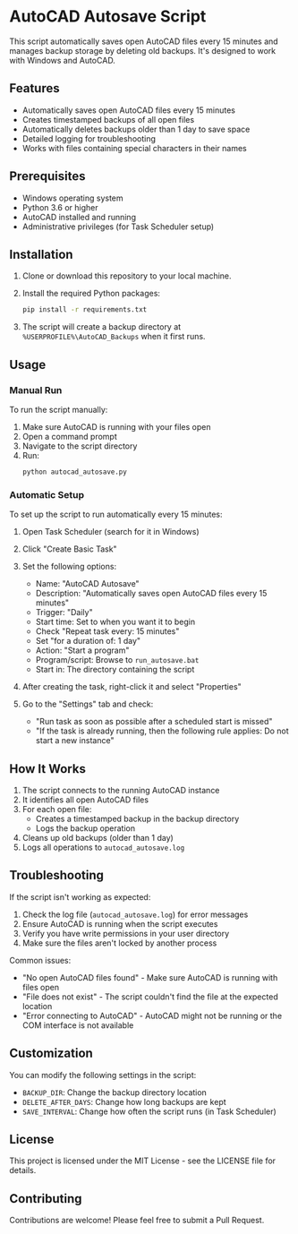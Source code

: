 # AutoCAD Autosave Script

This script automatically saves open AutoCAD files every 15 minutes and manages backup storage by deleting old backups. It's designed to work with Windows and AutoCAD.

## Features

- Automatically saves open AutoCAD files every 15 minutes
- Creates timestamped backups of all open files
- Automatically deletes backups older than 1 day to save space
- Detailed logging for troubleshooting
- Works with files containing special characters in their names

## Prerequisites

- Windows operating system
- Python 3.6 or higher
- AutoCAD installed and running
- Administrative privileges (for Task Scheduler setup)

## Installation

1. Clone or download this repository to your local machine.

2. Install the required Python packages:
   ```bash
   pip install -r requirements.txt
   ```

3. The script will create a backup directory at `%USERPROFILE%\AutoCAD_Backups` when it first runs.

## Usage

### Manual Run

To run the script manually:

1. Make sure AutoCAD is running with your files open
2. Open a command prompt
3. Navigate to the script directory
4. Run:
   ```bash
   python autocad_autosave.py
   ```

### Automatic Setup

To set up the script to run automatically every 15 minutes:

1. Open Task Scheduler (search for it in Windows)
2. Click "Create Basic Task"
3. Set the following options:
   - Name: "AutoCAD Autosave"
   - Description: "Automatically saves open AutoCAD files every 15 minutes"
   - Trigger: "Daily"
   - Start time: Set to when you want it to begin
   - Check "Repeat task every: 15 minutes"
   - Set "for a duration of: 1 day"
   - Action: "Start a program"
   - Program/script: Browse to `run_autosave.bat`
   - Start in: The directory containing the script

4. After creating the task, right-click it and select "Properties"
5. Go to the "Settings" tab and check:
   - "Run task as soon as possible after a scheduled start is missed"
   - "If the task is already running, then the following rule applies: Do not start a new instance"

## How It Works

1. The script connects to the running AutoCAD instance
2. It identifies all open AutoCAD files
3. For each open file:
   - Creates a timestamped backup in the backup directory
   - Logs the backup operation
4. Cleans up old backups (older than 1 day)
5. Logs all operations to `autocad_autosave.log`

## Troubleshooting

If the script isn't working as expected:

1. Check the log file (`autocad_autosave.log`) for error messages
2. Ensure AutoCAD is running when the script executes
3. Verify you have write permissions in your user directory
4. Make sure the files aren't locked by another process

Common issues:
- "No open AutoCAD files found" - Make sure AutoCAD is running with files open
- "File does not exist" - The script couldn't find the file at the expected location
- "Error connecting to AutoCAD" - AutoCAD might not be running or the COM interface is not available

## Customization

You can modify the following settings in the script:

- `BACKUP_DIR`: Change the backup directory location
- `DELETE_AFTER_DAYS`: Change how long backups are kept
- `SAVE_INTERVAL`: Change how often the script runs (in Task Scheduler)

## License

This project is licensed under the MIT License - see the LICENSE file for details.

## Contributing

Contributions are welcome! Please feel free to submit a Pull Request. 